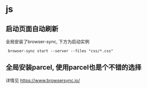 # js

## 启动页面自动刷新
全局安装了browser-sync, 下方为启动实例

```
 browser-sync start --server --files "css/*.css"
```

## 全局安装parcel, 使用parcel也是个不错的选择
详情见 https://www.browsersync.io/


